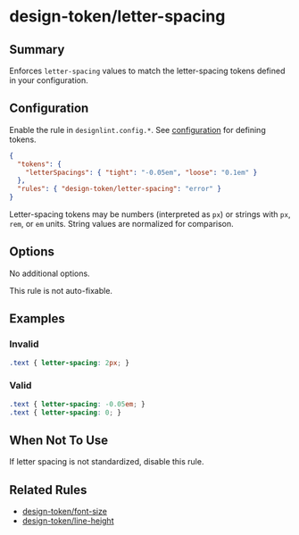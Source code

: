 # design-token/letter-spacing

## Summary
Enforces `letter-spacing` values to match the letter-spacing tokens defined in your configuration.

## Configuration
Enable the rule in `designlint.config.*`. See [configuration](../../configuration.md) for defining tokens.

```json
{
  "tokens": {
    "letterSpacings": { "tight": "-0.05em", "loose": "0.1em" }
  },
  "rules": { "design-token/letter-spacing": "error" }
}
```

Letter-spacing tokens may be numbers (interpreted as `px`) or strings with `px`, `rem`, or `em` units. String values are normalized for comparison.

## Options
No additional options.

This rule is not auto-fixable.

## Examples

### Invalid

```css
.text { letter-spacing: 2px; }
```

### Valid

```css
.text { letter-spacing: -0.05em; }
.text { letter-spacing: 0; }
```

## When Not To Use
If letter spacing is not standardized, disable this rule.

## Related Rules
- [design-token/font-size](./font-size.md)
- [design-token/line-height](./line-height.md)
